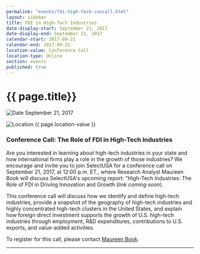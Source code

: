 ```yaml
---
permalink: "events/fdi-high-tech-concall.html"
layout: sidebar
title: FDI in High-Tech Industries
date-display-start: September 21, 2017
date-display-end: September 21, 2017
calendar-start: 2017-09-21
calendar-end: 2017-09-21
location-value: Conference Call
location-type: Online
section: events
published: true
---
```


# {{ page.title}}

![Date](https://google.github.io/material-design-icons/action/svg/design/ic_event_24px.svg "Date") September 21, 2017

![Location](http://google.github.io/material-design-icons/social/svg/design/ic_location_city_24px.svg "Location") {{ page.location-value }}

### Conference Call: The Role of FDI in High-Tech Industries

Are you interested in learning about high-tech industries in your state and how international firms play a role in the growth of those industries? We encourage and invite you to join SelectUSA for a conference call on September 21, 2017, at 12:00 p.m. ET., where Research Analyst Maureen Book will discuss SelectUSA's upcoming report: "High-Tech Industries: The Role of FDI in Driving Innovation and Growth (_link coming soon_).

This conference call will discuss how we identify and define high-tech industries, provide a snapshot of the geography of high-tech industries and highly concentrated high-tech clusters in the United States, and explain how foreign direct investment supports the growth of U.S. high-tech industries through employment, R&D expenditures, contributions to U.S. exports, and value-added activities.

To register for this call, please contact [Maureen Book](mailto:maureen.book@trade.gov?Subject=FDI%20in%20High_Tech%20Industries%20Conference%20Call).

---

